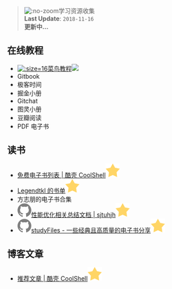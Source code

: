 > ![](https://notes.abelsu7.top/_media/library.svg ':no-zoom')学习资源收集<br>
> **Last Update**: `2018-11-16` <br>
> **更新中…**

## 在线教程

* [![](logo/cainiao.ico ':size=16')菜鸟教程![](https://notes.abelsu7.top/_media/star.svg)](http://www.runoob.com)
* Gitbook
* 极客时间
* 掘金小册
* Gitchat
* 图灵小册
* 豆瓣阅读
* PDF 电子书

## 读书

- [免费电子书列表 | 酷壳 CoolShell![](logo/star.svg)](https://coolshell.cn/articles/2775.html)
- [Legendtkl 的书单![](logo/star.svg)](http://legendtkl.com/booklist/)
- 方志朋的电子书合集
- [![](logo/github.svg)性能优化相关总结文档 | sjtuhjh![](logo/star.svg)](https://github.com/sjtuhjh/appdocs)
- [![](logo/github.svg)studyFiles - 一些经典且高质量的电子书分享![](logo/star.svg)](https://github.com/threerocks/studyFiles)

## 博客文章

- [推荐文章 | 酷壳 CoolShell![](logo/star.svg)](https://coolshell.cn/featured)